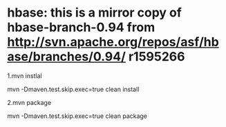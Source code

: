 hbase: this is a mirror copy of hbase-branch-0.94 from http://svn.apache.org/repos/asf/hbase/branches/0.94/ r1595266
=====

1.mvn instlal

mvn -Dmaven.test.skip.exec=true clean install

2.mvn package

mvn -Dmaven.test.skip.exec=true clean package
